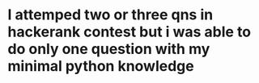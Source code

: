 # I attemped two or three qns in hackerank contest but i was able to do only one question with my minimal python knowledge

